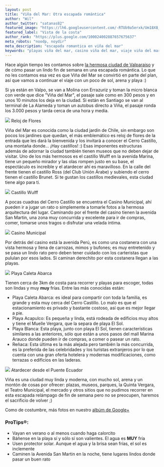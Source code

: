 ```yaml
---
layout: post
title: "Viña del Mar: Otra escapada romántica"
author: "Wil"
author_twitter: "satanas82"
featured_image: "https://lh6.googleusercontent.com/-RTUb9a5erxk/Um18X8_UCsI/AAAAAAAAArk/VCA34Buj8-Q/w788-h591-no/DSC06136.JPG"
featured_label: "Vista de la costa"
author_rank: "https://plus.google.com/100024002887657675637"
meta_robots: "noodp, noydir"
meta_description: "escapada romantica en viña del mar"
keywords: "playas viña del mar, casino viña del mar, viaje viña del mar, turismo viña del mar"
---
```


Hace algún tiempo les contamos sobre 
<a href="http://dosviajerossinmemoria.com/2013/07/07/valparaiso-una-ciudad-colorida/">la hermosa ciudad de Valparaiso</a> 
y de cómo pasar un lindo fin de semana en una escapada romántica. Lo que no les contamos esa vez es que Viña del Mar se 
convirtió en parte del plan, así que vamos a continuar el viaje con un poco de sol, arena y playa :)
<!-- summary -->

Si ya están en Valpo, se van a Molina con Errazuriz y toman la micro blanca con verde que dice "Viña del Mar", el pasaje
sale como en 300 pesos y en unos 10 minutos los deja en la ciudad. Si están en Santiago se van al terminal de La 
Alameda y toman un autobus directo a Viña, el pasaje ronda los 3.000 pesos y tarda cerca de una hora y media.

<img id="reloj-flores" src="https://lh3.googleusercontent.com/-86VAM-miSOs/Um180zpBZxI/AAAAAAAAAsU/BlHZm2CHVAc/w788-h591-no/DSC06158.JPG" class="with-label">
<label for="reloj-flores" class="image-description">Reloj de Flores</label>

Viña del Mar es conocida como la ciudad jardín de Chile, sin embargo son pocos los jardines que quedan, el más 
emblemático es reloj de flores de la entrada que les dará la bienvenida y los invitará a conocer el Cerro Castillo, una 
montaña donde... ¡Hay castillos! :) Esas imponentes estructuras además de adornar la ciudad también tienen museos 
que no deben dejar de visitar. Uno de los más hermosos es el castillo Wulff en la avenida Marina, tiene un 
pequeño mirador y las olas rompen justo en su base, el espectáculo es increíble y el atardecer ahí es maravilloso. En 
la calle del frente tienen el castillo Ross (del Club Unión Árabe) y subiendo el cerro tienen el castillo Brunet. 
Si te gustan los castillos medievales, esta ciudad tiene algo para ti.

<img id="castillo-wulff" src="https://lh3.googleusercontent.com/-Zca4mPY58IU/Um18KsXi6PI/AAAAAAAAArQ/oBoooj0OaBM/w788-h591-no/DSC06109.JPG" class="with-label">
<label for="castillo-wulff" class="image-description">Castillo Wulff</label>

A pocas cuadras del Cerro Castillo se encuentra el Casino Municipal, ahí pueden ir a jugar un rato o simplemente a 
tomarle fotos a la hermosa arquitectura del lugar. Caminando por el frente del casino tienen la avenida San Martin, 
una zona muy concurrida y excelente para ir de compras, comer, tomarse unos tragos o disfrutar una velada íntima.

<img id="casino-municipal" src="https://lh3.googleusercontent.com/-_YIoSFVUwV4/Um2D742vFtI/AAAAAAAAAu8/NfmcCVPIbhY/w739-h591-no/DSC06097.JPG" class="with-label">
<label for="casino-municipal" class="image-description">Casino Municipal</label>

Por detrás del casino está la avenida Perú, es como una costanera con una vista hermosa y llena de carrozas, mimos y
bufones; es muy entretenido y se pasa un lindo rato pero deben tener cuidado con 
los carteristas que pululan por esos lados. Si caminan derechito por esta costanera llegan a las playas.

<img id="playa-caleta-abarca" src="https://lh6.googleusercontent.com/-d5CmGYJzDsQ/Um19ByIoewI/AAAAAAAAAsk/uncR1X8Lk3c/w788-h591-no/IMG_2138.JPG" class="with-label">
<label for="playa-caleta-abarca" class="image-description">Playa Caleta Abarca</label>

Tienen cerca de 3km de costa para recorrer y playas para escoger, todas son lindas y muy **muy** frías. Entre las más 
conocidas están:

* Playa Caleta Abarca: es ideal para compartir con toda la familia, es grande y esta muy cerca del Cerro Castillo. Lo
  malo es que el estacionamiento es privado y bastante costoso, así que es mejor llegar a pie.
* Playa Acapulco: Es pequeña y linda, está rodeada de edificios muy altos y tiene el Muelle Vergara, que la separa de
  playa El Sol.
* Playa Blanca: Esta playa, junto con playa El Sol, tienen características similares a las anteriores, sólo que están
  a unos pasos del mall Marina Arauco donde pueden ir de compras, a comer o pasear un rato.
* Reñaca: Esta última es la más alejada pero también la más concurrida, es la preferida de las celebridades y los turístas
  extranjeros por lo que cuenta con una gran oferta hotelera y modernas modificaciones, como terrazas o edificios en las
  laderas.

<img id="atardecer" src="https://lh6.googleusercontent.com/-l8dKU18i-lA/Um2IO4fk0rI/AAAAAAAAAww/S8DUuFuWLeA/w788-h591-no/DSC06090.JPG" class="with-label">
<label for="atardecer" class="image-description">Atardecer desde el Puente Ecuador</label>

Viña es una ciudad muy linda y moderna, con mucho sol, arena y un montón de cosas por ofrecer: plazas, museos, parques, la Quinta Vergara, 
el Teatro Municipal, el mercado y otros sitios que no pudimos recorrer en esta escapada relámpago de fin de semana pero
no se preocupen, haremos el sacrificio de volver ;)

Como de costumbre, más fotos en nuestro <a href="https://plus.google.com/u/0/b/109580611265902807643/photos/109580611265902807643/albums/5939539758704684705">albúm de Google+</a>


<h3>ProTips&reg;:</h3>

* Vayan en verano o al menos cuando haga calorcito
* Báñense en la playa sí y sólo sí son valientes. El agua es **MUY** fría
* Usen protector solar. Aunque el agua y la brisa sean frías, el sol es inclemente
* Caminen la Avenida San Martin en la noche, tiene lugares lindos donde pasar un buen rato

